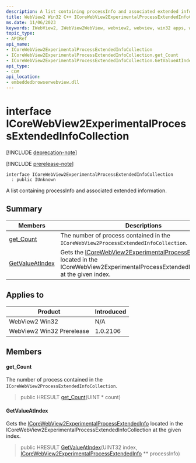 ```yaml
---
description: A list containing processInfo and associated extended information.
title: WebView2 Win32 C++ ICoreWebView2ExperimentalProcessExtendedInfoCollection
ms.date: 11/06/2023
keywords: IWebView2, IWebView2WebView, webview2, webview, win32 apps, win32, edge, ICoreWebView2, ICoreWebView2Controller, browser control, edge html, ICoreWebView2ExperimentalProcessExtendedInfoCollection
topic_type: 
- APIRef
api_name:
- ICoreWebView2ExperimentalProcessExtendedInfoCollection
- ICoreWebView2ExperimentalProcessExtendedInfoCollection.get_Count
- ICoreWebView2ExperimentalProcessExtendedInfoCollection.GetValueAtIndex
api_type:
- COM
api_location:
- embeddedbrowserwebview.dll
---
```


# interface ICoreWebView2ExperimentalProcessExtendedInfoCollection

[!INCLUDE [deprecation-note](../includes/deprecation-note.md)]

[!INCLUDE [prerelease-note](../includes/prerelease-note.md)]

```
interface ICoreWebView2ExperimentalProcessExtendedInfoCollection
  : public IUnknown
```

A list containing processInfo and associated extended information.

## Summary

 Members                        | Descriptions
--------------------------------|---------------------------------------------
[get_Count](#get_count) | The number of process contained in the `ICoreWebView2ProcessExtendedInfoCollection`.
[GetValueAtIndex](#getvalueatindex) | Gets the [ICoreWebView2ExperimentalProcessExtendedInfo](icorewebview2experimentalprocessextendedinfo.md) located in the ICoreWebView2ExperimentalProcessExtendedInfoCollection at the given index.

## Applies to

Product                         | Introduced
--------------------------------|---------------------------------------------
WebView2 Win32            |    N/A
WebView2 Win32 Prerelease |    1.0.2106

## Members

#### get_Count

The number of process contained in the `ICoreWebView2ProcessExtendedInfoCollection`.

> public HRESULT [get_Count](#get_count)(UINT * count)

#### GetValueAtIndex

Gets the [ICoreWebView2ExperimentalProcessExtendedInfo](icorewebview2experimentalprocessextendedinfo.md) located in the ICoreWebView2ExperimentalProcessExtendedInfoCollection at the given index.

> public HRESULT [GetValueAtIndex](#getvalueatindex)(UINT32 index, [ICoreWebView2ExperimentalProcessExtendedInfo](icorewebview2experimentalprocessextendedinfo.md) ** processInfo)

